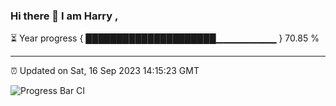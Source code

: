 ### Hi there 👋 I am Harry , 

⏳ Year progress { █████████████████████▁▁▁▁▁▁▁▁▁ } 70.85 %

---

⏰ Updated on Sat, 16 Sep 2023 14:15:23 GMT

![Progress Bar CI](https://github.com/duykhang68/duykhang68/workflows/Progress%20Bar%20CI/badge.svg)
